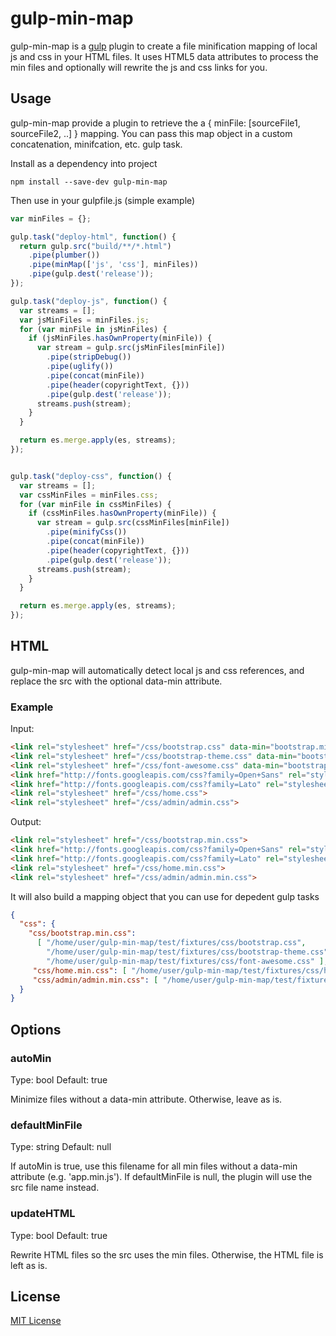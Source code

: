 # gulp-min-map

gulp-min-map is a [gulp](https://github.com/wearefractal/gulp) plugin to create a file minification mapping of local js and css in your HTML files.  It uses HTML5 data attributes to process the min files and optionally will rewrite the js and css links for you.

## Usage

gulp-min-map provide a plugin to retrieve the a { minFile: [sourceFile1, sourceFile2, ..] } mapping.  You can pass this map object in a custom concatenation, minifcation, etc. gulp task.

Install as a dependency into project

```shell
npm install --save-dev gulp-min-map
```

Then use in your gulpfile.js (simple example)

```javascript
var minFiles = {};

gulp.task("deploy-html", function() {
  return gulp.src("build/**/*.html")
    .pipe(plumber())
    .pipe(minMap(['js', 'css'], minFiles))
    .pipe(gulp.dest('release'));
});

gulp.task("deploy-js", function() {
  var streams = [];
  var jsMinFiles = minFiles.js;
  for (var minFile in jsMinFiles) {
    if (jsMinFiles.hasOwnProperty(minFile)) {
      var stream = gulp.src(jsMinFiles[minFile])
        .pipe(stripDebug())
        .pipe(uglify())
        .pipe(concat(minFile))
        .pipe(header(copyrightText, {}))
        .pipe(gulp.dest('release'));
      streams.push(stream);
    }
  }

  return es.merge.apply(es, streams);
});


gulp.task("deploy-css", function() {
  var streams = [];
  var cssMinFiles = minFiles.css;
  for (var minFile in cssMinFiles) {
    if (cssMinFiles.hasOwnProperty(minFile)) {
      var stream = gulp.src(cssMinFiles[minFile])
        .pipe(minifyCss())
        .pipe(concat(minFile))
        .pipe(header(copyrightText, {}))
        .pipe(gulp.dest('release'));
      streams.push(stream);
    }
  }

  return es.merge.apply(es, streams);
});
```

## HTML

gulp-min-map will automatically detect local js and css references, and replace the src with the optional data-min attribute.

### Example

Input:

```html
<link rel="stylesheet" href="/css/bootstrap.css" data-min="bootstrap.min.css">
<link rel="stylesheet" href="/css/bootstrap-theme.css" data-min="bootstrap.min.css">
<link rel="stylesheet" href="/css/font-awesome.css" data-min="bootstrap.min.css">
<link href="http://fonts.googleapis.com/css?family=Open+Sans" rel="stylesheet" type="text/css">
<link href="http://fonts.googleapis.com/css?family=Lato" rel="stylesheet" type="text/css">
<link rel="stylesheet" href="/css/home.css">
<link rel="stylesheet" href="/css/admin/admin.css">
```

Output:

```html
<link rel="stylesheet" href="/css/bootstrap.min.css">
<link href="http://fonts.googleapis.com/css?family=Open+Sans" rel="stylesheet" type="text/css">
<link href="http://fonts.googleapis.com/css?family=Lato" rel="stylesheet" type="text/css">
<link rel="stylesheet" href="/css/home.min.css">
<link rel="stylesheet" href="/css/admin/admin.min.css">
```
It will also build a mapping object that you can use for depedent gulp tasks

```json
{
  "css": {
    "css/bootstrap.min.css":
      [ "/home/user/gulp-min-map/test/fixtures/css/bootstrap.css",
        "/home/user/gulp-min-map/test/fixtures/css/bootstrap-theme.css",
        "/home/user/gulp-min-map/test/fixtures/css/font-awesome.css" ],
     "css/home.min.css": [ "/home/user/gulp-min-map/test/fixtures/css/home.css" ],
     "css/admin/admin.min.css": [ "/home/user/gulp-min-map/test/fixtures/css/admin/admin.css" ]
  }
}
```

## Options

### autoMin
Type: bool
Default: true

Minimize files without a data-min attribute.  Otherwise, leave as is.

### defaultMinFile
Type: string
Default: null

If autoMin is true, use this filename for all min files without a data-min attribute (e.g. 'app.min.js').  If defaultMinFile is null, the plugin will use the src file name instead.

### updateHTML
Type: bool
Default: true

Rewrite HTML files so the src uses the min files.  Otherwise, the HTML file is left as is.

## License

[MIT License](http://en.wikipedia.org/wiki/MIT_License)